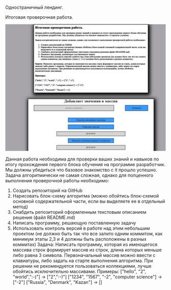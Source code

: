 Одностраничный лендинг.

Итоговая проверочная работа.

![Упс, что-то пошло не так](img/ItogWork.jpg)

Данная работа необходима для проверки ваших знаний и навыков по итогу прохождения первого блока обучения на программе разработчик. Мы должны убедиться что базовое знакомство с it прошло успешно.
Задача алгоритмически не самая сложная, однако для полценного выполнения проверочной работы необходимо:
1.	 Создать репозиторий на GitHub
2.	 Нарисовать блок-схему алгоритма (можно обойтись блок-схемой основной содержательной части, если вы выделяете ее в отдельный метод)
3.	 Снабдить репозиторий оформленным текстовым описанием решения (файл README.md)
4.	 Написать программу, решающую поставленную задачу
5.	 Использовать контроль версий в работе над этим небольшим проектом (не должно быть так что все залито одним коммитом, как минимум этапы 2,3 и 4 должны быть расположены в разных коммитах)
Задача: Написать программу, которая из имеющегося массива строк формирует массив из строк, длина которых меньше либо равна 3 символа. Первоначальный массив можно ввести с клавиатуры, либо задать на старте выполнения алгоритма. При решении не рекомендуется пользоваться коллекциями, лучше обойтись исключительно массивами.
Примеры:
["hello", "2", "world",":-)"] -> ["2",":-)"]
["1234", "1567", "-2", "computer science"] -> ["-2"]
["Russia", "Denmark", "Kazan"] -> []

